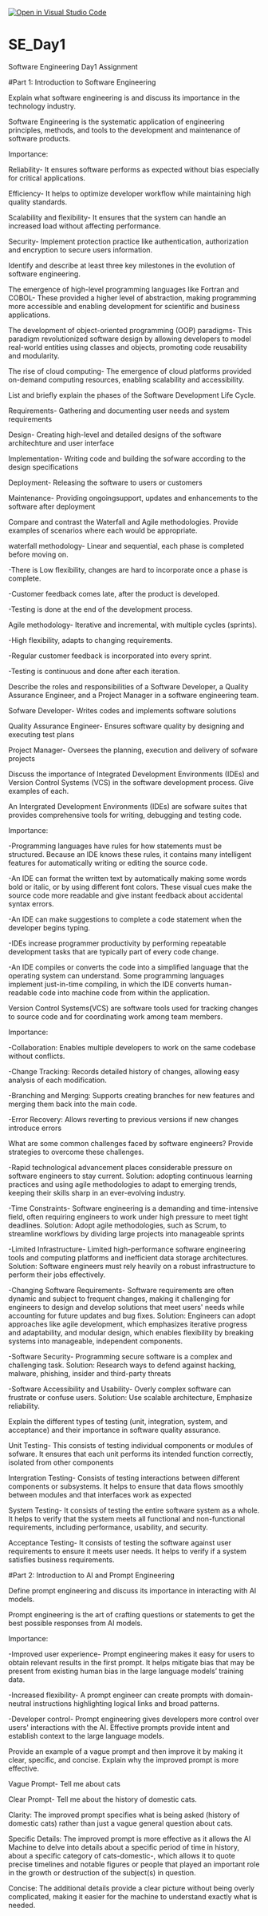[![Open in Visual Studio Code](https://classroom.github.com/assets/open-in-vscode-2e0aaae1b6195c2367325f4f02e2d04e9abb55f0b24a779b69b11b9e10269abc.svg)](https://classroom.github.com/online_ide?assignment_repo_id=18431333&assignment_repo_type=AssignmentRepo)
# SE_Day1
Software Engineering Day1 Assignment

#Part 1: Introduction to Software Engineering

Explain what software engineering is and discuss its importance in the technology industry.

Software Engineering is the systematic application of engineering principles, methods, and tools to the development and maintenance of software products.

Importance:

Reliability- It ensures software performs as expected without bias especially for critical applications.

Efficiency- It helps to optimize developer workflow while maintaining high quality standards.

Scalability and flexibility- It ensures that the system can handle an increased load without affecting performance.

Security- Implement protection practice like authentication, authorization and encryption to secure users information. 


Identify and describe at least three key milestones in the evolution of software engineering.

The emergence of high-level programming languages like Fortran and COBOL- These provided a higher level of abstraction, making programming more accessible and enabling development for scientific and business applications. 

The development of object-oriented programming (OOP) paradigms- This paradigm revolutionized software design by allowing developers to model real-world entities using classes and objects, promoting code reusability and modularity. 

The rise of cloud computing- The emergence of cloud platforms provided on-demand computing resources, enabling scalability and accessibility. 


List and briefly explain the phases of the Software Development Life Cycle.

Requirements- Gathering and documenting user needs and system requirements

Design- Creating high-level and detailed designs of the software architechture and user interface

Implementation- Writing code and building the sofware according to the design specifications

Deployment- Releasing the software to users or customers

Maintenance- Providing ongoingsupport, updates and enhancements to the software after deployment


Compare and contrast the Waterfall and Agile methodologies. Provide examples of scenarios where each would be appropriate.

waterfall methodology- Linear and sequential, each phase is completed before moving on.

-There is Low flexibility, changes are hard to incorporate once a phase is complete.

-Customer feedback comes late, after the product is developed.

-Testing is done at the end of the development process.

Agile methodology- Iterative and incremental, with multiple cycles (sprints).

-High flexibility, adapts to changing requirements. 

-Regular customer feedback is incorporated into every sprint. 

-Testing is continuous and done after each iteration.

Describe the roles and responsibilities of a Software Developer, a Quality Assurance Engineer, and a Project Manager in a software engineering team.

Sofware Developer- Writes codes and implements software solutions

Quality Assurance Engineer- Ensures software quality by designing and executing test plans

Project Manager- Oversees the planning, execution and delivery of sofware projects

Discuss the importance of Integrated Development Environments (IDEs) and Version Control Systems (VCS) in the software development process. Give examples of each.

An Intergrated Development Environments (IDEs) are sofware suites that provides comprehensive tools for writing, debugging and testing code.

Importance:

-Programming languages have rules for how statements must be structured. Because an IDE knows these rules, it contains many intelligent features for automatically writing or editing the source code.

-An IDE can format the written text by automatically making some words bold or italic, or by using different font colors. These visual cues make the source code more readable and give instant feedback about accidental syntax errors.

-An IDE can make suggestions to complete a code statement when the developer begins typing.

-IDEs increase programmer productivity by performing repeatable development tasks that are typically part of every code change. 

-An IDE compiles or converts the code into a simplified language that the operating system can understand. Some programming languages implement just-in-time compiling, in which the IDE converts human-readable code into machine code from within the application.

Version Control Systems(VCS) are software tools used for tracking changes to source code and for coordinating work among team members.

Importance:

-Collaboration: Enables multiple developers to work on the same codebase without conflicts.

-Change Tracking: Records detailed history of changes, allowing easy analysis of each modification. 

-Branching and Merging: Supports creating branches for new features and merging them back into the main code.

-Error Recovery: Allows reverting to previous versions if new changes introduce errors

What are some common challenges faced by software engineers? Provide strategies to overcome these challenges.

-Rapid technological advancement places considerable pressure on software engineers to stay current.
 Solution: adopting continuous learning practices and using agile methodologies to adapt to emerging trends, keeping their skills sharp in an ever-evolving industry. 
 
-Time Constraints- Software engineering is a demanding and time-intensive field, often requiring engineers to work under high pressure to meet tight deadlines.
 Solution: Adopt agile methodologies, such as Scrum, to streamline workflows by dividing large projects into manageable sprints 
 
-Limited Infrastructure- Limited high-performance software engineering tools and computing platforms and inefficient data storage architectures. 
 Solution: Software engineers must rely heavily on a robust infrastructure to perform their jobs effectively.
 
-Changing Software Requirements- Software requirements are often dynamic and subject to frequent changes, making it challenging for engineers to design and develop solutions that meet users' needs while accounting for future updates and bug fixes. 
Solution: Engineers can adopt approaches like agile development, which emphasizes iterative progress and adaptability, and modular design, which enables flexibility by breaking systems into manageable, independent components.

-Software Security- Programming secure software is a complex and challenging task. 
Solution: Research ways to defend against hacking, malware, phishing, insider and third-party threats

-Software Accessibility and Usability- Overly complex software can frustrate or confuse users. 
Solution: Use scalable architecture, Emphasize reliability.

Explain the different types of testing (unit, integration, system, and acceptance) and their importance in software quality assurance.

Unit Testing- This consists of testing individual components or modules of sofware. It ensures that each unit performs its intended function correctly, isolated from other components

Intergration Testing- Consists of testing interactions between different components or subsystems. It helps to ensure that data flows smoothly between modules and that interfaces work as expected

System Testing- It consists of testing the entire software system as a whole. It helps to verify that the system meets all functional and non-functional requirements, including performance, usability, and security.

Acceptance Testing- It consists of testing the software against user requirements to ensure it meets user needs. It helps to verify if a system satisfies business requirements.

#Part 2: Introduction to AI and Prompt Engineering


Define prompt engineering and discuss its importance in interacting with AI models.

Prompt engineering is the art of crafting questions or statements to get the best possible responses from AI models.

Importance:

-Improved user experience- Prompt engineering makes it easy for users to obtain relevant results in the first prompt. It helps mitigate bias that may be present from existing human bias in the large language models’ training data.

-Increased flexibility- A prompt engineer can create prompts with domain-neutral instructions highlighting logical links and broad patterns.

-Developer control- Prompt engineering gives developers more control over users' interactions with the AI. Effective prompts provide intent and establish context to the large language models.

Provide an example of a vague prompt and then improve it by making it clear, specific, and concise. Explain why the improved prompt is more effective.

Vague Prompt- Tell me about cats

Clear Prompt- Tell me about the history of domestic cats. 

Clarity: The improved prompt specifies what is being asked (history of domestic cats) rather than just a vague general question about cats.

Specific Details: The improved prompt is more effective as it allows the AI Machine to delve into details about a specific period of time in history, about a specific category of cats-domestic-, which allows it to quote precise timelines and notable figures or people that played an important role in the growth or destruction of the subject(s) in question. 

Concise: The additional details provide a clear picture without being overly complicated, making it easier for the machine to understand exactly what is needed.

